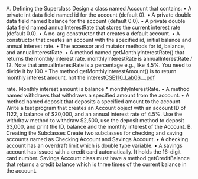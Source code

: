 A. Defining the Superclass
Design a class named Account that contains:
• A private int data field named id for the account (default 0).
• A private double data field named balance for the account (default 0.0).
• A private double data field named annualInterestRate that stores the current interest rate
(default 0.0).
• A no-arg constructor that creates a default account.
• A constructor that creates an account with the specified id, initial balance and annual interest
rate.
• The accessor and mutator methods for id, balance, and annualInterestRate.
• A method named getMonthlyInterestRate() that returns the monthly interest rate.
monthlyInterestRate is annualInterestRate / 12. Note that annualInterestRate is a percentage
e.g., like 4.5%. You need to divide it by 100
• The method getMonthlyInterestAmount() is to return monthly interest amount, not the interest[CSE110_Lab06__.pdf](https://github.com/NishatVasker/Bank-Account/files/7613797/CSE110_Lab06__.pdf)

rate. Monthly interest amount is balance * monthlyInterestRate.
• A method named withdraws that withdraws a specified amount from the account.
• A method named deposit that deposits a specified amount to the account
Write a test program that creates an Account object with an account ID of 1122, a balance of $20,000,
and an annual interest rate of 4.5%. Use the withdraw method to withdraw $2,500, use the deposit method to
deposit $3,000, and print the ID, balance and the monthly interest of the Account.
B. Creating the Subclasses
Create two subclasses for checking and saving accounts named as Checking Account and Savings
Account.
• A checking account has an overdraft limit which is double type variable.
• A savings account has issued with a credit card automatically. It holds the 16-digit card number. Savings
Account class must have a method getCreditBalance that returns a credit balance which is three times of
the current balance in the account.
